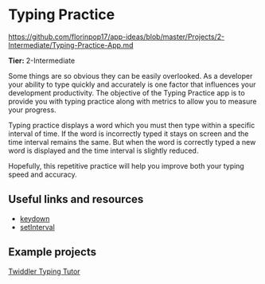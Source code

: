 # Typing Practice

https://github.com/florinpop17/app-ideas/blob/master/Projects/2-Intermediate/Typing-Practice-App.md

**Tier:** 2-Intermediate

Some things are so obvious they can be easily overlooked. As a developer 
your ability to type quickly and accurately is one factor that influences 
your development productivity. The objective of the Typing Practice app is
to provide you with typing practice along with metrics to allow you to
measure your progress.

Typing practice displays a word which you must then type within a specific
interval of time. If the word is incorrectly typed it stays on
screen and the time interval remains the same. But when the word is correctly 
typed a new word is displayed and the time interval is slightly reduced.

Hopefully, this repetitive practice will help you improve both your typing
speed and accuracy.

## Useful links and resources

- [keydown](https://developer.mozilla.org/en-US/docs/Web/Events/keydown)
- [setInterval](https://developer.mozilla.org/en-US/docs/Web/API/WindowOrWorkerGlobalScope/setInterval)

## Example projects

[Twiddler Typing Tutor](http://twiddler.tekgear.com/tutor/twiddler.html)
